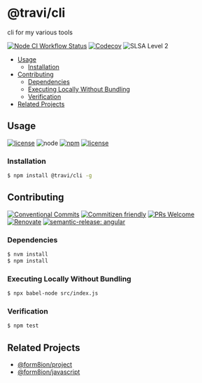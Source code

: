 # @travi/cli

cli for my various tools

<!--status-badges start -->

[![Node CI Workflow Status][github-actions-ci-badge]][github-actions-ci-link]
[![Codecov][coverage-badge]][coverage-link]
![SLSA Level 2][slsa-badge]

<!--status-badges end -->

<!-- START doctoc generated TOC please keep comment here to allow auto update -->

<!-- DON'T EDIT THIS SECTION, INSTEAD RE-RUN doctoc TO UPDATE -->

* [Usage](#usage)
  * [Installation](#installation)
* [Contributing](#contributing)
  * [Dependencies](#dependencies)
  * [Executing Locally Without Bundling](#executing-locally-without-bundling)
  * [Verification](#verification)
* [Related Projects](#related-projects)

<!-- END doctoc generated TOC please keep comment here to allow auto update -->

## Usage

<!--consumer-badges start -->

[![license](https://img.shields.io/github/license/travi/cli.svg)](LICENSE)
![node][node-badge]
[![npm][npm-badge]][npm-link]
[![license][license-badge]][license-link]

<!--consumer-badges end -->

### Installation

```sh
$ npm install @travi/cli -g
```

## Contributing

<!--contribution-badges start -->

[![Conventional Commits](https://img.shields.io/badge/Conventional%20Commits-1.0.0-yellow.svg)](https://conventionalcommits.org)
[![Commitizen friendly](https://img.shields.io/badge/commitizen-friendly-brightgreen.svg)](http://commitizen.github.io/cz-cli/)
[![PRs Welcome](https://img.shields.io/badge/PRs-welcome-brightgreen.svg)](http://makeapullrequest.com)
[![Renovate][renovate-badge]][renovate-link]
[![semantic-release: angular][semantic-release-badge]][semantic-release-link]

<!--contribution-badges end -->

### Dependencies

```sh
$ nvm install
$ npm install
```

### Executing Locally Without Bundling

```sh
$ npx babel-node src/index.js
```

### Verification

```sh
$ npm test
```

## Related Projects

* [@form8ion/project](https://npm.im/@form8ion/project)
* [@form8ion/javascript](https://npm.im/@form8ion/javascript)

[renovate-link]: https://renovatebot.com

[renovate-badge]: https://img.shields.io/badge/renovate-enabled-brightgreen.svg?logo=renovatebot

[github-actions-ci-link]: https://github.com/travi/cli/actions?query=workflow%3A%22Node.js+CI%22+branch%3Amaster

[github-actions-ci-badge]: https://img.shields.io/github/actions/workflow/status/travi/cli/node-ci.yml.svg?branch=master&logo=github

[node-badge]: https://img.shields.io/node/v/@travi/cli?logo=node.js

[npm-link]: https://www.npmjs.com/package/@travi/cli

[npm-badge]: https://img.shields.io/npm/v/@travi/cli?logo=npm

[coverage-link]: https://codecov.io/github/travi/cli

[coverage-badge]: https://img.shields.io/codecov/c/github/travi/cli?logo=codecov

[slsa-badge]: https://slsa.dev/images/gh-badge-level2.svg

[semantic-release-link]: https://github.com/semantic-release/semantic-release

[semantic-release-badge]: https://img.shields.io/badge/semantic--release-angular-e10079?logo=semantic-release

[license-link]: LICENSE

[license-badge]: https://img.shields.io/github/license/travi/cli.svg?logo=opensourceinitiative
